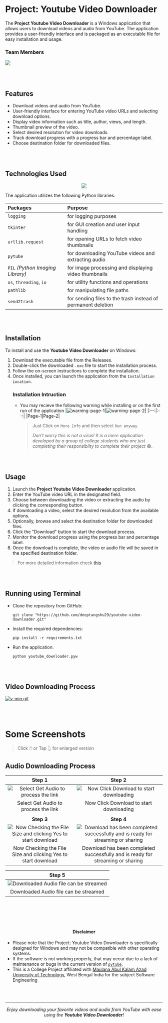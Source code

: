 # Project: Youtube Video Downloader

The **Project Youtube Video Downloader** is a Windows application that allows users to download videos and audio from YouTube. The application provides a user-friendly interface and is packaged as an executable file for easy installation and usage.



### Team Members
<picture><img src="https://github.com/deeptangshu29/youtube-video-downloader/assets/74810289/eaad8d5d-f249-4fb2-9b18-ec248d19fe1f" /></picture>

<br />
<br />

## Features
- Download videos and audio from YouTube.
- User-friendly interface for entering YouTube video URLs and selecting download options.
- Display video information such as title, author, views, and length.
- Thumbnail preview of the video.
- Select desired resolution for video downloads.
- Track download progress with a progress bar and percentage label.
- Choose destination folder for downloaded files.


<br />
<br />



## Technologies Used
<p align="center">
  <a href="https://skillicons.dev">
    <img src="https://skillicons.dev/icons?i=git,py" />
  </a>
</p>

The application utilizes the following Python libraries:

|Packages|Purpose|
|:---|:---|
|`logging`|for logging purposes|
|`tkinter`| for GUI creation and user input handling|
|`urllib.request`| for opening URLs to fetch video thumbnails|
|`pytube`| for downloading YouTube videos and extracting audio|
|`PIL` _(Python Imaging Library)_| for image processing and displaying video thumbnails|
|`os`, `threading`, `io`| for utility functions and operations|
|`pathlib`| for manipulating file paths|
|`send2trash`| for sending files to the trash instead of permanent deletion|

<br />
<br />

## Installation
To install and use the **Youtube Video Downloader** on Windows:
1. Download the executable file from the Releases.
2. Double-click the downloaded `.exe` file to start the installation process.
3. Follow the on-screen instructions to complete the installation.
4. Once installed, you can launch the application from the `Installation Location`.
   ### Installation Intruction
   - You may recieve the following warning while installing or on the first run of the application
     |<picture><img src="https://github.com/deeptangshu29/youtube-video-downloader/assets/74810289/88f5bbc3-a121-4a51-9c3c-cb50201def85" alt="warning-page-1"></picture>|<picture><img src="https://github.com/deeptangshu29/youtube-video-downloader/assets/74810289/10ed242b-656a-4ac1-875b-051791db8eda" alt="warning-page-2"></picture>|
     |:--:|:--:|
     |Page-1|Page-2|

     > Just Click on `More Info` and then select `Run anyway`.
     > 
     > _Don't worry this is not a virus! It is a mere application developed by a group of college students who are just completing their responsibilty to complete their project_ 😅.



<br />
<br />

## Usage
1. Launch the **Project Youtube Video Downloader** application.
2. Enter the YouTube video URL in the designated field.
3. Choose between downloading the video or extracting the audio by clicking the corresponding button.
4. If downloading a video, select the desired resolution from the available options.
5. Optionally, browse and select the destination folder for downloaded files.
6. Click the "Download" button to start the download process.
7. Monitor the download progress using the progress bar and percentage label.
8. Once the download is complete, the video or audio file will be saved in the specified destination folder.
> For more detailed information check [this](#some-screenshots)

<br />
<br />

## Running using Terminal
- Clone the repository from GitHub:
    ```console
    git clone "https://github.com/deeptangshu29/youtube-video-downloader.git"
    ```
- Install the required dependencies:
    ```console
    pip install -r requirements.txt
    ```
- Run the application:
    ```console
    python youtube_downloader.pyw
    ```


<br />
<br />


## Video Downloading Process

<a href="#"><img  src="https://camo.githubusercontent.com/ebc2f49664a5fa243e6b11a7f3c8d5e0cf6263222a6dee6ea5bf056606d99d94/68747470733a2f2f696d61676575706c6f61642e696f2f69622f695a4b52584b5959747965335262465f313639303939383731342e676966" alt="v-min.gif"/></a>


<br />
<br />


# Some Screenshots
> Click 🖱️ or Tap 👆 for enlarged version
## Audio Downloading Process
|**Step 1**|**Step 2**|
|:--:|:--:|
|![Select Get Audio to process the link](https://github.com/deeptangshu29/youtube-video-downloader/assets/74810289/da9b3567-98f7-44cb-8a4d-9b6d8288a870)|![Now Click Download to start downloading](https://github.com/deeptangshu29/youtube-video-downloader/assets/74810289/54c2fa4e-b10c-42ac-bc02-20177b1ae5f8)|
|Select Get Audio to process the link|Now Click Download to start downloading|
| | |
|**Step 3**|**Step 4**|
|![Now Checking the File Size and clicking Yes to start download](https://github.com/deeptangshu29/youtube-video-downloader/assets/74810289/48c8b370-b6ce-4747-96f3-96971ffee61a)|![Download has been completed successfully and is ready for streaming or sharing](https://github.com/deeptangshu29/youtube-video-downloader/assets/74810289/6f6974ce-ff69-43f3-8fe8-26a9a5ab62d9)|
|Now Checking the File Size and clicking Yes to start download|Download has been completed successfully and is ready for streaming or sharing|

|Step 5|
|:--:|
|![Downloaded Audio file can be streamed](https://github.com/deeptangshu29/youtube-video-downloader/assets/74810289/99790121-473e-416d-a602-ff354b1e6e77)|
|Downloaded Audio file can be streamed|


<br />
<br />
<br />
<br />


<h4 align="center">Disclaimer</h6>

- Please note that the Project: Youtube Video Downloader is specifically designed for Windows and may not be compatible with other operating systems.
- If the software is not working properly, that may occur due to a lack of maintenance or bugs in the current version of [`pytube`](https://github.com/pytube/pytube/issues).
- This is a College Project affiliated with [Maulana Abul Kalam Azad University of Technology](https://makautwb.ac.in/), West Bengal India for the subject Software Engineering


<br />
<br />

---
<p align="center">
  <i>Enjoy downloading your favorite videos and audio from YouTube with ease using the <b>Youtube Video Downloader</b>!</i>
</p>
